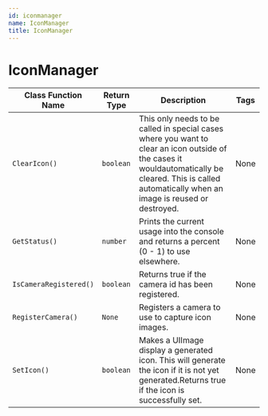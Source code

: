 ```yaml
---
id: iconmanager
name: IconManager
title: IconManager
---
```


# IconManager

| Class Function Name | Return Type | Description | Tags |
| ------------------- | ----------- | ----------- | ---- |
| `ClearIcon()` | `boolean` | This only needs to be called in special cases where you want to clear an icon outside of the cases it wouldautomatically be cleared. This is called automatically when an image is reused or destroyed.| None |
| `GetStatus()` | `number` | Prints the current usage into the console and returns a percent (0 - 1) to use elsewhere.| None |
| `IsCameraRegistered()` | `boolean` | Returns true if the camera id has been registered.| None |
| `RegisterCamera()` | `None` | Registers a camera to use to capture icon images.| None |
| `SetIcon()` | `boolean` | Makes a UIImage display a generated icon. This will generate the icon if it is not yet generated.Returns true if the icon is successfully set.| None |
